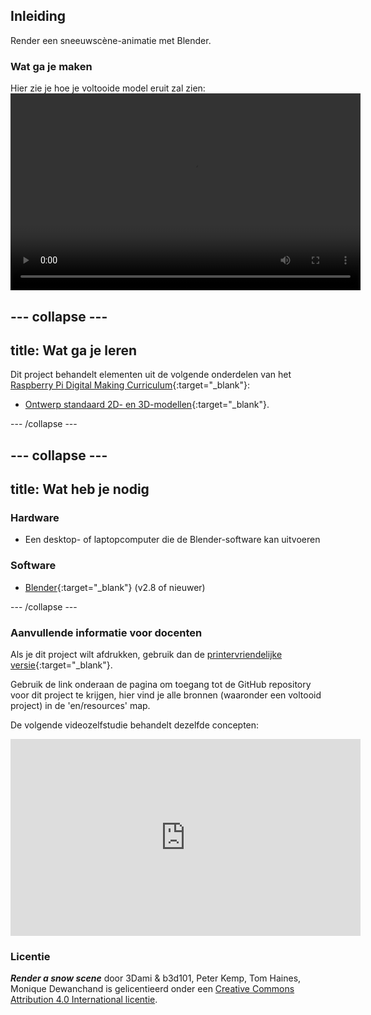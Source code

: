 ## Inleiding

Render een sneeuwscène-animatie met Blender.

### Wat ga je maken

Hier zie je hoe je voltooide model eruit zal zien:
<video width="560" height="315" controls> <source src="resources/snow-scene-rendered.mkv" type="video/mp4"> Je browser ondersteunt geen WebM-video, probeer Firefox of Chrome </video> 

--- collapse ---
---
title: Wat ga je leren
---

Dit project behandelt elementen uit de volgende onderdelen van het [Raspberry Pi Digital Making Curriculum](http://rpf.io/curriculum){:target="_blank"}:

+ [Ontwerp standaard 2D- en 3D-modellen](https://curriculum.raspberrypi.org/design/creator/){:target="_blank"}.

--- /collapse ---

--- collapse ---
---
title: Wat heb je nodig
---

### Hardware

+ Een desktop- of laptopcomputer die de Blender-software kan uitvoeren

### Software

+ [Blender](https://www.blender.org/download/){:target="_blank"} (v2.8 of nieuwer)

--- /collapse ---

### Aanvullende informatie voor docenten

Als je dit project wilt afdrukken, gebruik dan de [printervriendelijke versie](https://projects.raspberrypi.org/nl-NL/projects/blender-render-snow-scene/print){:target="_blank"}.

Gebruik de link onderaan de pagina om toegang tot de GitHub repository voor dit project te krijgen, hier vind je alle bronnen (waaronder een voltooid project) in de 'en/resources' map.

De volgende videozelfstudie behandelt dezelfde concepten: 
<iframe width="560" height="315" src="https://www.youtube.com/embed/zd36Qym7UVg" frameborder="0" gesture="media" allow="encrypted-media" allowfullscreen mark="crwd-mark"></iframe> 

### Licentie

***Render a snow scene*** door 3Dami & b3d101, Peter Kemp, Tom Haines, Monique Dewanchand is gelicentieerd onder een [Creative Commons Attribution 4.0 International licentie](http://creativecommons.org/licenses/by-sa/4.0/).